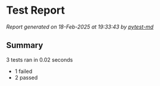 # Test Report

*Report generated on 18-Feb-2025 at 19:33:43 by [pytest-md]*

[pytest-md]: https://github.com/hackebrot/pytest-md

## Summary

3 tests ran in 0.02 seconds

- 1 failed
- 2 passed
